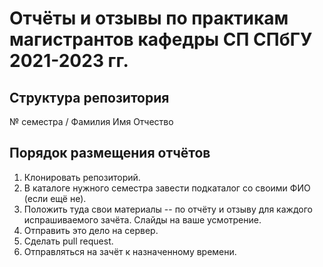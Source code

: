 # Отчёты и отзывы по практикам магистрантов кафедры СП СПбГУ 2021-2023 гг.

## Структура репозитория

№ семестра / Фамилия Имя Отчество

## Порядок размещения отчётов

1. Клонировать репозиторий.
2. В каталоге нужного семестра завести подкаталог со своими ФИО (если ещё не).
3. Положить туда свои материалы -- по отчёту и отзыву для каждого испрашиваемого зачёта. Слайды на ваше усмотрение.
4. Отправить это дело на сервер.
5. Сделать pull request.
6. Отправляться на зачёт к назначенному времени.
